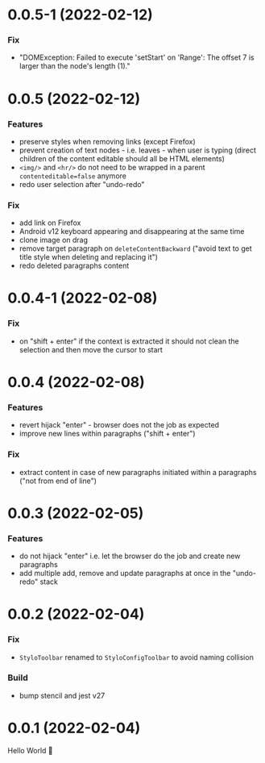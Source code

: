 # 0.0.5-1 (2022-02-12)

### Fix

- "DOMException: Failed to execute 'setStart' on 'Range': The offset 7 is larger than the node's length (1)."

# 0.0.5 (2022-02-12)

### Features

- preserve styles when removing links (except Firefox)
- prevent creation of text nodes - i.e. leaves - when user is typing (direct children of the content editable should all be HTML elements)
- `<img/>` and `<hr/>` do not need to be wrapped in a parent `contenteditable=false` anymore
- redo user selection after "undo-redo"

### Fix

- add link on Firefox
- Android v12 keyboard appearing and disappearing at the same time
- clone image on drag
- remove target paragraph on `deleteContentBackward` ("avoid text to get title style when deleting and replacing it")
- redo deleted paragraphs content

# 0.0.4-1 (2022-02-08)

### Fix

- on "shift + enter" if the context is extracted it should not clean the selection and then move the cursor to start

# 0.0.4 (2022-02-08)

### Features

- revert hijack "enter" - browser does not the job as expected
- improve new lines within paragraphs ("shift + enter")

### Fix

- extract content in case of new paragraphs initiated within a paragraphs ("not from end of line")

# 0.0.3 (2022-02-05)

### Features

- do not hijack "enter" i.e. let the browser do the job and create new paragraphs
- add multiple add, remove and update paragraphs at once in the "undo-redo" stack

# 0.0.2 (2022-02-04)

### Fix

- `StyloToolbar` renamed to `StyloConfigToolbar` to avoid naming collision

### Build

- bump stencil and jest v27

# 0.0.1 (2022-02-04)

Hello World 👋
